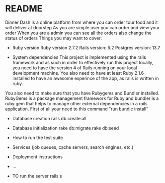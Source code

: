 # README
Dinner Dash is a online platform from where you can order tour food and it will deliver at doorstep
As you are simple user you can order and view your order
When you are a admin you can see all the orders also change the status of orders
Things you may want to cover:

* Ruby version
Ruby version 2.7.2
Rails version: 5.2
Postgres version: 13.7

* System dependencies
This project is implemented using the rails framework and as such in order to effectively run this project locally, you need to have the version 4 of Rails running on your local development machine. You also need to have at least Ruby 2.1.6 installed to have an awesome experince of the app, as rails is written in ruby.

You also need to make sure that you have Rubygems and Bundler installed. RubyGems is a package management framework for Ruby and bundler is a ruby gem that helps to manage other external dependencies in a rails application.
First of all your need to this command "run bundle install"

* Database creation
rails db:create:all

* Database initialization
rake db:migrate
rake db:seed

* How to run the test suite

* Services (job queues, cache servers, search engines, etc.)

* Deployment instructions

* ...
* TO run the server
rails s
